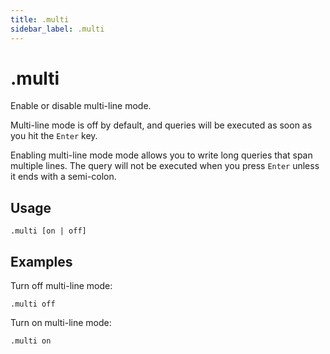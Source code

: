 ```yaml
---
title: .multi
sidebar_label: .multi
---
```


# .multi
Enable or disable multi-line mode.  

Multi-line mode is off by default, and queries will be executed as soon as you hit the `Enter` key.  

Enabling multi-line mode mode allows you to write long queries that span multiple lines.  The query will not be executed when you press `Enter` unless it ends with a semi-colon.            

## Usage
```
.multi [on | off]
```

## Examples

Turn off multi-line mode:
```
.multi off
```

Turn on multi-line mode:
```
.multi on
```